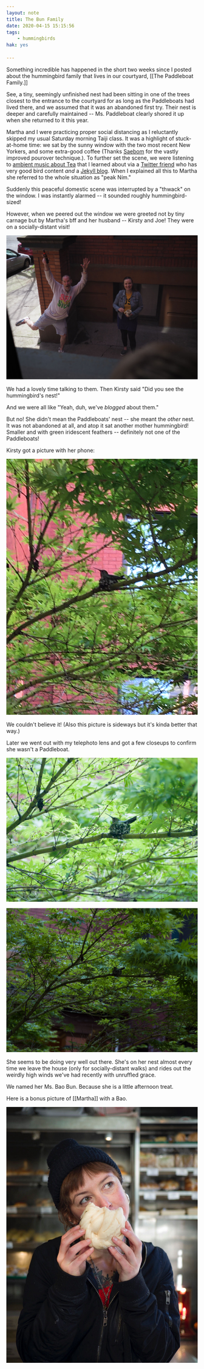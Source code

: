 ```yaml
---
layout: note
title: The Bun Family
date: 2020-04-15 15:15:56
tags:
    - hummingbirds
hak: yes

---
```


Something incredible has happened in the short two weeks since I posted about the hummingbird family that lives in our courtyard, [[The Paddleboat Family.]]

See, a tiny, seemingly unfinished nest had been sitting in one of the trees closest to the entrance to the courtyard for as long as the Paddleboats had lived there, and we assumed that it was an abandoned first try. Their nest is deeper and carefully maintained -- Ms. Paddleboat clearly shored it up when she returned to it this year.

Martha and I were practicing proper social distancing as I reluctantly skipped my usual Saturday morning Taiji class. It was a highlight of stuck-at-home time: we sat by the sunny window with the two most recent New Yorkers, and some extra-good coffee (Thanks [Saebom](https://saebomyang.com/) for the vastly improved pourover technique.). To further set the scene, we were  listening to [ambient music about Tea](https://open.spotify.com/album/1hAcu6EjmoTdRd6E526HzM?si=k3kaS143S3mIhQgYbGJ0ig) that I learned about via a [Twitter friend](https://twitter.com/elisabethnicula) who has very good bird content *and* a [Jekyll blog](https://abjectsubli.me/). When I explained all this to Martha she referred to the whole situation as "peak Ním."

Suddenly this peaceful domestic scene was interrupted by a "thwack" on the window. I was instantly alarmed -- it sounded roughly hummingbird-sized!

However, when we peered out the window we were greeted not by tiny carnage but by Martha's bff and her husband -- Kirsty and Joe! They were on a socially-distant visit!

![Kirsty and Joe standing in the courtyard. Joe is standing on one foot and holding a beer and Kirsty is smiling.](/assets/notes/kirsty-joe.jpg) 

We had a lovely time talking to them. Then Kirsty said "Did you see the hummingbird's nest!"

And we were all like "Yeah, duh, we've _blogged_ about them."

But no! She didn't mean the Paddleboats' nest -- she meant the _other_ nest. It was not abandoned at all, and atop it sat another mother hummingbird! Smaller and with green iridescent feathers -- definitely not one of the Paddleboats!

Kirsty got a picture with her phone:

![Photo of a small hummingbird on a nest](/assets/hummingbirds/bao-bun01.jpg) 

We couldn't believe it! (Also this picture is sideways but it's kinda better that way.)

Later we went out with my telephoto lens and got a few closeups to confirm she wasn't a Paddleboat.

![Photo of a small hummingbird on a nest](/assets/hummingbirds/bao-bun02.jpg) 

![Photo of a small hummingbird on a nest](/assets/hummingbirds/bao-bun03.jpg) 

She seems to be doing very well out there. She's on her nest almost every time we leave the house (only for socially-distant walks) and rides out the weirdly high winds we've had recently with unruffled grace.

We named her Ms. Bao Bun. Because she is a little afternoon treat.

Here is a bonus picture of [[Martha]] with a Bao.

![Martha eats a doughy bun in shop in Chinatown in New York City](/assets/notes/martha-bao.jpg) 